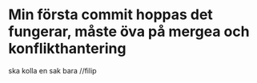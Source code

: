 # Min första commit hoppas det fungerar, måste öva på mergea och konflikthantering

ska kolla en sak bara //filip
